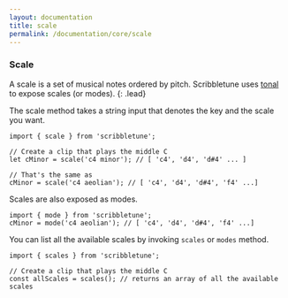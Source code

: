 ```yaml
---
layout: documentation
title: scale
permalink: /documentation/core/scale
---
```


### Scale
A scale is a set of musical notes ordered by pitch. Scribbletune uses [tonal](https://github.com/danigb/tonal) to expose scales (or modes).
{: .lead}

The scale method takes a string input that denotes the key and the scale you want. 

```
import { scale } from 'scribbletune';

// Create a clip that plays the middle C
let cMinor = scale('c4 minor'); // [ 'c4', 'd4', 'd#4' ... ]

// That's the same as
cMinor = scale('c4 aeolian'); // [ 'c4', 'd4', 'd#4', 'f4' ...]
```

Scales are also exposed as modes.
```
import { mode } from 'scribbletune';
cMinor = mode('c4 aeolian'); // [ 'c4', 'd4', 'd#4', 'f4' ...]
```

You can list all the available scales by invoking `scales` or `modes` method.

```
import { scales } from 'scribbletune';

// Create a clip that plays the middle C
const allScales = scales(); // returns an array of all the available scales
```
